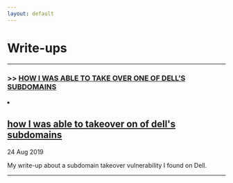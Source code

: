 ```yaml
---
layout: default
---
```


# Write-ups

* * *

### >>  [HOW I WAS ABLE TO TAKE OVER ONE OF DELL’S SUBDOMAINS](./subdomain-takeover.html)

<li>
        <h2><a href="/en/subdomain-takeover.html">how I was able to takeover on of dell's subdomains</a></h2>
        <time datetime="2020-08-20T00:00:00+00:00">24 Aug 2019</time>
        <p>My write-up about a subdomain takeover vulnerability I found on Dell.</p>
</li>


* * *

[^1]: Here's the first footnote